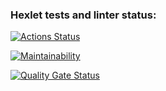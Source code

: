 ### Hexlet tests and linter status:
[![Actions Status](https://github.com/Max-climber/frontend-project-11/actions/workflows/hexlet-check.yml/badge.svg)](https://github.com/Max-climber/frontend-project-11/actions)

[![Maintainability](https://qlty.sh/badges/1c83e753-f619-4b9c-a828-c94934304ef5/maintainability.svg)](https://qlty.sh/gh/Max-climber/projects/frontend-project-11)

[![Quality Gate Status](https://sonarcloud.io/api/project_badges/measure?project=raghavsinghal23_information&metric=alert_status)](https://sonarcloud.io/summary/new_code?id=raghavsinghal23_information)
